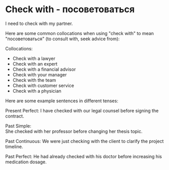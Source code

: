 # Check with - посоветоваться




I need to check with my partner.

Here are some common collocations when using "check with" to mean "посоветоваться" (to consult with, seek advice from):

Collocations:

- Check with a lawyer 
- Check with an expert
- Check with a financial advisor
- Check with your manager
- Check with the team
- Check with customer service
- Check with a physician 

Here are some example sentences in different tenses:

Present Perfect:
I have checked with our legal counsel before signing the contract.

Past Simple:  
She checked with her professor before changing her thesis topic.

Past Continuous:
We were just checking with the client to clarify the project timeline.

Past Perfect: 
He had already checked with his doctor before increasing his medication dosage.